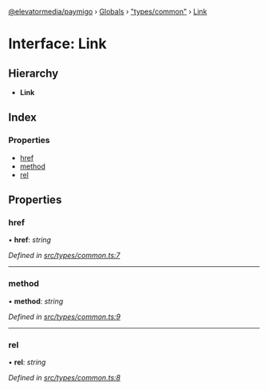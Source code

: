 [@elevatormedia/paymigo](../README.md) › [Globals](../globals.md) › ["types/common"](../modules/_types_common_.md) › [Link](_types_common_.link.md)

# Interface: Link

## Hierarchy

-   **Link**

## Index

### Properties

-   [href](_types_common_.link.md#href)
-   [method](_types_common_.link.md#method)
-   [rel](_types_common_.link.md#rel)

## Properties

### href

• **href**: _string_

_Defined in [src/types/common.ts:7](https://github.com/ELEVATORmedia/paymigo/blob/ae92c39/src/types/common.ts#L7)_

---

### method

• **method**: _string_

_Defined in [src/types/common.ts:9](https://github.com/ELEVATORmedia/paymigo/blob/ae92c39/src/types/common.ts#L9)_

---

### rel

• **rel**: _string_

_Defined in [src/types/common.ts:8](https://github.com/ELEVATORmedia/paymigo/blob/ae92c39/src/types/common.ts#L8)_
